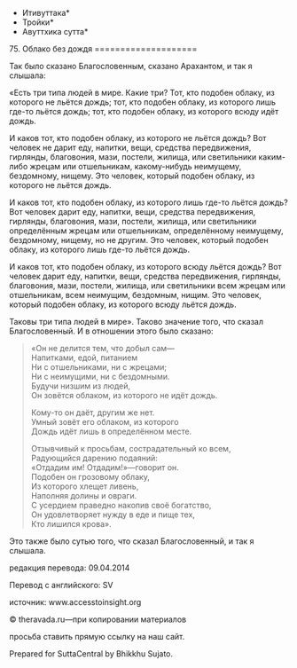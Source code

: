 * Итивуттака*
* Тройки*
* Авуттхика сутта*

75\. Облако без дождя
\=\=\=\=\=\=\=\=\=\=\=\=\=\=\=\=\=\=\=\=

Так было сказано Благословенным, сказано Арахантом, и так я слышала:

«Есть три типа людей в мире\. Какие три? Тот, кто подобен облаку, из которого не льётся дождь; тот, кто подобен облаку, из которого лишь где\-то льётся дождь; тот, кто подобен облаку, из которого всюду идёт дождь\.

И каков тот, кто подобен облаку, из которого не льётся дождь? Вот человек не дарит еду, напитки, вещи, средства передвижения, гирлянды, благовония, мази, постели, жилища, или светильники каким\-либо жрецам или отшельникам, какому\-нибудь неимущему, бездомному, нищему\. Это человек, который подобен облаку, из которого не льётся дождь\.

И каков тот, кто подобен облаку, из которого лишь где\-то льётся дождь? Вот человек дарит еду, напитки, вещи, средства передвижения, гирлянды, благовония, мази, постели, жилища, или светильники определённым жрецам или отшельникам, определённому неимущему, бездомному, нищему, но не другим\. Это человек, который подобен облаку, из которого лишь где\-то льётся дождь\.

И каков тот, кто подобен облаку, из которого всюду льётся дождь? Вот человек дарит еду, напитки, вещи, средства передвижения, гирлянды, благовония, мази, постели, жилища, или светильники всем жрецам или отшельникам, всем неимущим, бездомным, нищим\. Это человек, который подобен облаку, из которого всюду льётся дождь\.

Таковы три типа людей в мире»\. Таково значение того, что сказал Благословенный\. И в отношении этого было сказано:

> «Он не делится тем, что добыл сам—  
> Напитками, едой, питанием  
> Ни с отшельниками, ни с жрецами;  
> Ни с неимущими, ни с бездомными\.  
> Будучи низшим из людей,  
> Он зовётся облаком, из которого не идёт дождь\.
>
> Кому\-то он даёт, другим же нет\.  
> Умный зовёт его облаком, из которого  
> Дождь идёт лишь в определённом месте\.
>
> Отзывчивый к просьбам, сострадательный ко всем,  
> Радующийся дарению подаяний:  
> «Отдадим им\! Отдадим\!»—говорит он\.  
> Подобен он грозовому облаку,  
> Из которого хлещет ливень,  
> Наполняя долины и овраги\.  
> С усердием праведно накопив своё богатство,  
> Он удовлетворяет нужду в еде и пище тех,  
> Кто лишился крова»\.

Это также было сутью того, что сказал Благословенный, и так я слышала\.

редакция перевода: 09\.04\.2014

Перевод с английского: SV

источник: www\.accesstoinsight\.org

© theravada\.ru—при копировании материалов

просьба ставить прямую ссылку на наш сайт\.

Prepared for SuttaCentral by Bhikkhu Sujato\.